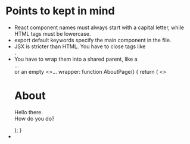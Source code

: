 <h1>Points to kept in mind</h1>
<ul>
<li>React component names must always start with a capital letter, while HTML tags must be lowercase.</li>
<li>export default keywords specify the main component in the file.</li>
<li>JSX is stricter than HTML. You have to close tags like <br />.</li>
<li>You have to wrap them into a shared parent, like a <div>...</div> or an empty <>...</> wrapper:
    function AboutPage() {
    return (
        <>
        <h1>About</h1>
        <p>Hello there.<br />How do you do?</p>
        </>
    );
    }
</li>
<li></li>
</ul>